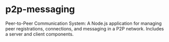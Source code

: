 # p2p-messaging
Peer-to-Peer Communication System: A Node.js application for managing peer registrations, connections, and messaging in a P2P network. Includes a server and client components.
